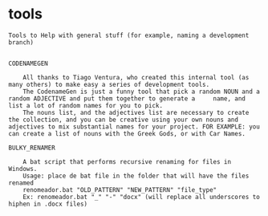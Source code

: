 # tools
	Tools to Help with general stuff (for example, naming a development branch)


	CODENAMEGEN

		All thanks to Tiago Ventura, who created this internal tool (as many others) to make easy a series of development tools.
		The CodenameGen is just a funny tool that pick a random NOUN and a random ADJECTIVE and put them together to generate a 	name, and list a lot of random names for you to pick.
		The nouns list, and the adjectives list are necessary to create the collection, and you can be creative using your own nouns and adjectives to mix substantial names for your project. FOR EXAMPLE: you can create a list of nouns with the Greek Gods, or with Car Names.
		
	BULKY_RENAMER
	
		A bat script that performs recursive renaming for files in Windows.
		Usage: place de bat file in the folder that will have the files renamed
		renomeador.bat "OLD_PATTERN" "NEW_PATTERN" "file_type"
		Ex: renomeador.bat "_" "-" "docx" (will replace all underscores to hiphen in .docx files)
		
		

